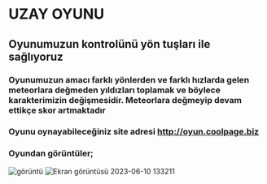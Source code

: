 # UZAY OYUNU 
##  Oyunumuzun kontrolünü yön tuşları ile sağlıyoruz
### Oyunumuzun amacı farklı yönlerden ve farklı hızlarda gelen meteorlara değmeden yıldızları toplamak ve böylece karakterimizin değişmesidir. Meteorlara değmeyip devam ettikçe skor artmaktadır
### Oyunu oynayabileceğiniz site adresi  http://oyun.coolpage.biz 

###  Oyundan görüntüler;

![görüntü](https://github.com/Sude28/Oyun/assets/133513700/4d026fc2-db4b-4164-b88c-a7fde4c9248e)
![Ekran görüntüsü 2023-06-10 133211](https://github.com/Sude28/Oyun/assets/133513700/084e4b30-3d21-4ca6-976b-48b1a27b0849)
